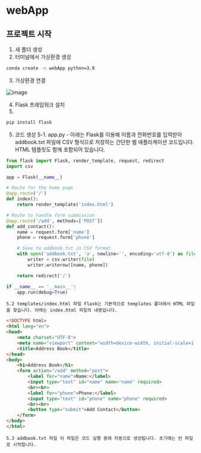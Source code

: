 # webApp

## 프로젝트 시작

1. 새 폴더 생성  
2. 터미널에서 가상환경 생성

```bash
conda create -n webApp python=3.9
```

3. 가상환경 연결

![image](https://github.com/user-attachments/assets/21b41615-d9b7-4c4a-a871-f34ebfaef42a)

4. Flask 프레임워크 설치
5. 
```bash
pip install flask
```

5. 코드 생성
   5-1. app.py - 아래는 Flask를 이용해 이름과 전화번호를 입력받아 addbook.txt 파일에 CSV 형식으로 저장하는 간단한 웹 애플리케이션 코드입니다. HTML 템플릿도 함께 포함되어 있습니다.
   
```python
from flask import Flask, render_template, request, redirect
import csv

app = Flask(__name__)

# Route for the home page
@app.route('/')
def index():
    return render_template('index.html')

# Route to handle form submission
@app.route('/add', methods=['POST'])
def add_contact():
    name = request.form['name']
    phone = request.form['phone']

    # Save to addbook.txt in CSV format
    with open('addbook.txt', 'a', newline='', encoding='utf-8') as file:
        writer = csv.writer(file)
        writer.writerow([name, phone])

    return redirect('/')

if __name__ == '__main__':
    app.run(debug=True)
```

    5.2 templates/index.html 파일 Flask는 기본적으로 templates 폴더에서 HTML 파일을 찾습니다. 아래는 index.html 파일의 내용입니다.
    
```html
<!DOCTYPE html>
<html lang="en">
<head>
    <meta charset="UTF-8">
    <meta name="viewport" content="width=device-width, initial-scale=1.0">
    <title>Address Book</title>
</head>
<body>
    <h1>Address Book</h1>
    <form action="/add" method="post">
        <label for="name">Name:</label>
        <input type="text" id="name" name="name" required>
        <br><br>
        <label for="phone">Phone:</label>
        <input type="text" id="phone" name="phone" required>
        <br><br>
        <button type="submit">Add Contact</button>
    </form>
</body>
</html>
```
    
    5.3 addbook.txt 파일 이 파일은 코드 실행 중에 자동으로 생성됩니다. 초기에는 빈 파일로 시작합니다.
